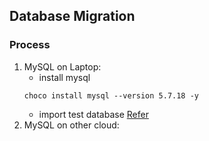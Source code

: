 ## Database Migration

### Process
1. MySQL on Laptop:
    * install mysql
    ```
    choco install mysql --version 5.7.18 -y
    ```
    * import test database [Refer](https://dev.mysql.com/doc/employee/en/)
2. MySQL on other cloud:
